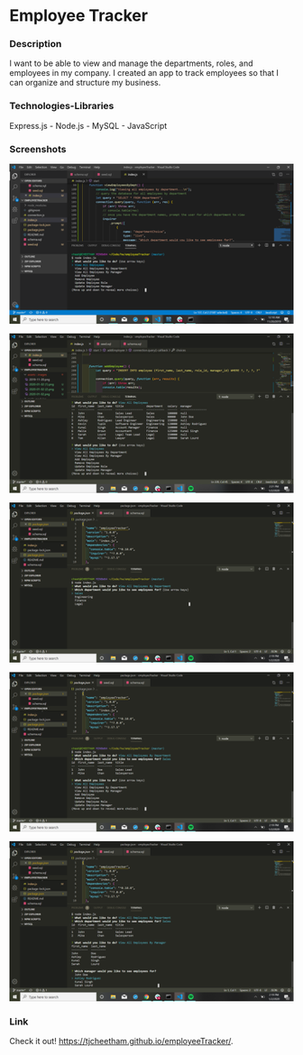 # Employee Tracker

### Description
I want to be able to view and manage the departments, roles, and employees in my company. I created an app to track employees so that I can organize and structure my business.

### Technologies-Libraries
Express.js - Node.js - MySQL - JavaScript

### Screenshots

![Screenshot1](assets/images/image1.png)

![Screenshot2](assets/images/image2.png)

![Screenshot2](assets/images/image3.png)

![Screenshot2](assets/images/image4.png)

![Screenshot2](assets/images/image5.png)

### Link
Check it out!
https://tjcheetham.github.io/employeeTracker/.
